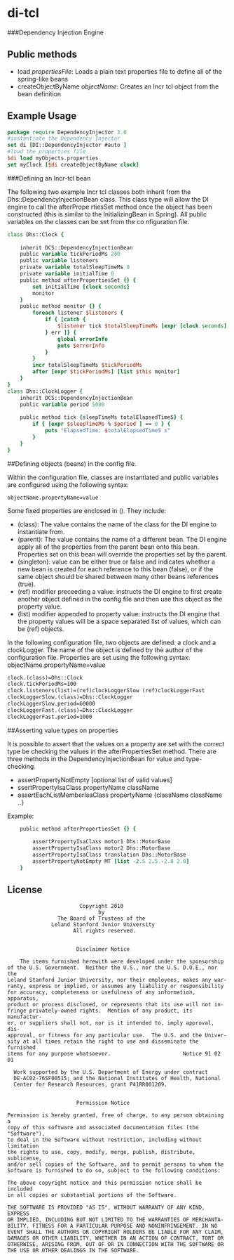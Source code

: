 
di-tcl
===========


###Dependency Injection Engine

## Public methods
* load _propertiesFile_:  Loads a plain text properties file to define all of the spring-like beans
* createObjectByName _objectName_: Creates an Incr tcl object from the bean definition

## Example Usage

```tcl
package require DependencyInjector 3.0
#instantiate the Dependency Injector
set di [DI::DependencyInjector #auto ]
#load the properties file
$di load myObjects.properties
set myClock [$di createObjectByName clock]
```



###Defining an Incr-tcl bean

The following two example Incr tcl classes both inherit from the Dhs::DependencyInjectionBean class.  This class type will allow the DI engine to call the afterPrope
rtiesSet method once the object has been constructed (this is similar to the InitializingBean in Spring).  All public variables on the classes can be set from the co
nfiguration file.
 
```tcl
class Dhs::Clock {
 
    inherit DCS::DependencyInjectionBean
    public variable tickPeriodMs 200
    public variable listeners
    private variable totalSleepTimeMs 0
    private variable initialTime 0
    public method afterPropertiesSet {} {
        set initialTime [clock seconds]
        monitor
    }
    public method monitor {} {
        foreach listener $listeners {
            if { [catch {
                $listener tick $totalSleepTimeMs [expr [clock seconds] - $initialTime]
            } err ]} {
                global errorInfo
                puts $errorInfo
            }
        }
        incr totalSleepTimeMs $tickPeriodMs
        after [expr $tickPeriodMs] [list $this monitor]
    }
}
class Dhs::ClockLogger {
    inherit DCS::DependencyInjectionBean
    public variable period 5000
   
    public method tick {sleepTimeMs totalElapsedTimeS} {
        if { [expr $sleepTimeMs % $period ] == 0 } {
            puts "ElapsedTime: $totalElapsedTimeS s"
        }
    }
}
```

##Defining objects (beans) in the config file.
 
Within the configuration file, classes are instantiated and public variables are configured using the following syntax:

```
objectName.propertyName=value
```
 
 
Some fixed properties are enclosed in ().  They include:
 
* (class): The value contains the name of the class for the DI engine to instantiate from. 
* (parent): The value contains the name of a different bean.  The DI engine apply all of the properties from the parent bean onto this bean.  Properties set on this bean will override the properties set by the parent.
* (singleton): value can be either true or false and indicates whether a new bean is created for each reference to this bean (false), or if the same object should be shared between many other beans references (true).
* (ref) modifier preceeding a value: instructs the DI engine to first create another object defined in the config file and then use this object as the property value.
* (list) modifier appended to property value: instructs the DI engine that the property values will be a space separated list of values, which can be (ref) objects.
 
In the following configuration file, two objects are defined: a clock and a clockLogger.  The name of the object is defined by the author of the configuration file.  Properties are set using the following syntax: objectName.propertyName=value

```Apache config files 
clock.(class)=Dhs::Clock
clock.tickPeriodMs=100
clock.listeners(list)=(ref)clockLoggerSlow (ref)clockLoggerFast
clockLoggerSlow.(class)=Dhs::ClockLogger
clockLoggerSlow.period=60000
clockLoggerFast.(class)=Dhs::ClockLogger
clockLoggerFast.period=1000
```

##Asserting value types on properties
 
It is possible to assert that the values on a property are set with the correct type be checking the values in the afterPropertiesSet method.  There are three methods in the DependencyInjectionBean for value and type-checking.
 
* assertPropertyNotEmpty [optional list of valid values]
* ssertPropertyIsaClass propertyName className
* assertEachListMemberIsaClass propertyName {className className ..}
 
Example:

```Tcl
    public method afterPropertiesSet {} {
 
        assertPropertyIsaClass motor1 Dhs::MotorBase
        assertPropertyIsaClass motor2 Dhs::MotorBase
        assertPropertyIsaClass translation Dhs::MotorBase
        assertPropertyNotEmpty MT [list -2.5 2.5.-2.0 2.0]
    }
```





## License

                           Copyright 2010
                                 by
                    The Board of Trustees of the 
                  Leland Stanford Junior University
                         All rights reserved.
    
    
                          Disclaimer Notice
    
        The items furnished herewith were developed under the sponsorship
    of the U.S. Government.  Neither the U.S., nor the U.S. D.O.E., nor the
    Leland Stanford Junior University, nor their employees, makes any war-
    ranty, express or implied, or assumes any liability or responsibility
    for accuracy, completeness or usefulness of any information, apparatus,
    product or process disclosed, or represents that its use will not in-
    fringe privately-owned rights.  Mention of any product, its manufactur-
    er, or suppliers shall not, nor is it intended to, imply approval, dis-
    approval, or fitness for any particular use.  The U.S. and the Univer-
    sity at all times retain the right to use and disseminate the furnished
    items for any purpose whatsoever.                       Notice 91 02 01
    
      Work supported by the U.S. Department of Energy under contract
      DE-AC02-76SF00515; and the National Institutes of Health, National
      Center for Research Resources, grant P41RR001209. 
    
    
                          Permission Notice
    
    Permission is hereby granted, free of charge, to any person obtaining a
    copy of this software and associated documentation files (the "Software"),
    to deal in the Software without restriction, including without limitation
    the rights to use, copy, modify, merge, publish, distribute, sublicense,
    and/or sell copies of the Software, and to permit persons to whom the
    Software is furnished to do so, subject to the following conditions:
    
    The above copyright notice and this permission notice shall be included
    in all copies or substantial portions of the Software.
    
    THE SOFTWARE IS PROVIDED "AS IS", WITHOUT WARRANTY OF ANY KIND, EXPRESS
    OR IMPLIED, INCLUDING BUT NOT LIMITED TO THE WARRANTIES OF MERCHANTA-
    BILITY, FITNESS FOR A PARTICULAR PURPOSE AND NONINFRINGEMENT. IN NO
    EVENT SHALL THE AUTHORS OR COPYRIGHT HOLDERS BE LIABLE FOR ANY CLAIM,
    DAMAGES OR OTHER LIABILITY, WHETHER IN AN ACTION OF CONTRACT, TORT OR
    OTHERWISE, ARISING FROM, OUT OF OR IN CONNECTION WITH THE SOFTWARE OR
    THE USE OR OTHER DEALINGS IN THE SOFTWARE.


